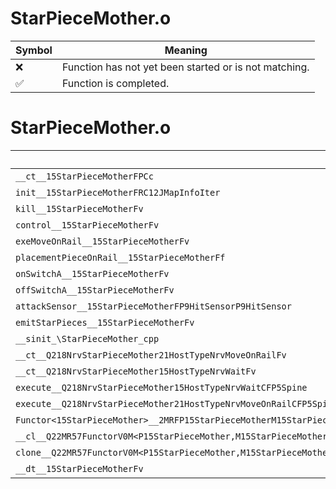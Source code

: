 # StarPieceMother.o
| Symbol | Meaning 
| ------------- | ------------- 
| :x: | Function has not yet been started or is not matching. 
| :white_check_mark: | Function is completed. 


# StarPieceMother.o
| Symbol | Decompiled? |
| ------------- | ------------- |
| `__ct__15StarPieceMotherFPCc` | :x: |
| `init__15StarPieceMotherFRC12JMapInfoIter` | :x: |
| `kill__15StarPieceMotherFv` | :x: |
| `control__15StarPieceMotherFv` | :x: |
| `exeMoveOnRail__15StarPieceMotherFv` | :x: |
| `placementPieceOnRail__15StarPieceMotherFf` | :x: |
| `onSwitchA__15StarPieceMotherFv` | :x: |
| `offSwitchA__15StarPieceMotherFv` | :x: |
| `attackSensor__15StarPieceMotherFP9HitSensorP9HitSensor` | :x: |
| `emitStarPieces__15StarPieceMotherFv` | :x: |
| `__sinit_\StarPieceMother_cpp` | :x: |
| `__ct__Q218NrvStarPieceMother21HostTypeNrvMoveOnRailFv` | :x: |
| `__ct__Q218NrvStarPieceMother15HostTypeNrvWaitFv` | :x: |
| `execute__Q218NrvStarPieceMother15HostTypeNrvWaitCFP5Spine` | :x: |
| `execute__Q218NrvStarPieceMother21HostTypeNrvMoveOnRailCFP5Spine` | :x: |
| `Functor<15StarPieceMother>__2MRFP15StarPieceMotherM15StarPieceMotherFPCvPv_v_Q22MR57FunctorV0M<P15StarPieceMother,M15StarPieceMotherFPCvPv_v>` | :x: |
| `__cl__Q22MR57FunctorV0M<P15StarPieceMother,M15StarPieceMotherFPCvPv_v>CFv` | :x: |
| `clone__Q22MR57FunctorV0M<P15StarPieceMother,M15StarPieceMotherFPCvPv_v>CFP7JKRHeap` | :x: |
| `__dt__15StarPieceMotherFv` | :x: |

